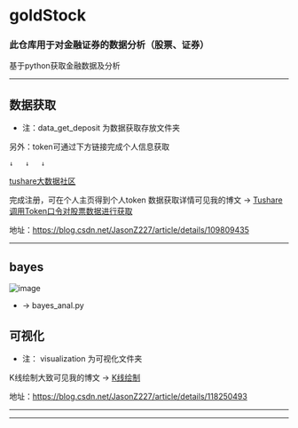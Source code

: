 # goldStock

### 此仓库用于对金融证券的数据分析（股票、证券）

基于python获取金融数据及分析

---------------------------------------------------------------------

## 数据获取

* 注：data_get_deposit 为数据获取存放文件夹


另外：token可通过下方链接完成个人信息获取

	↓	↓	↓

 [tushare大数据社区](https://tushare.pro/register?reg=396328)


完成注册，可在个人主页得到个人token
数据获取详情可见我的博文 →    [Tushare调用Token口令对股票数据进行获取](https://blog.csdn.net/JasonZ227/article/details/109809435)

地址：https://blog.csdn.net/JasonZ227/article/details/109809435

---------------------------------------------------------------------

## bayes
![image](https://user-images.githubusercontent.com/74299346/125920068-aa26df5e-bfd8-42c7-a67b-31e7fb58a1fb.png)

* → bayes_anal.py

## 可视化

* 注： visualization 为可视化文件夹


K线绘制大致可见我的博文 →    [K线绘制](https://blog.csdn.net/JasonZ227/article/details/118250493)

地址：https://blog.csdn.net/JasonZ227/article/details/118250493


---------------------------------------------------------------------




---------------------------------------------------------------------

